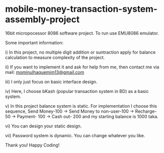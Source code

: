 # mobile-money-transaction-system-assembly-project
16bit micropocessor 8086 software project.
To run use EMU8086 emulator.

Some important information:

i) In this project, no multiple digit addition or suntraction apply for balance calculation to measure complexity of the project.

ii) If you want to implement it and ask for help from me, then contact me via mail: mominulhaquemim13@gmail.com

iii) I only just focus on basic interface design.

iv) Here, I choose bKash (popular transaction system in BD) as a basic system.

v) In this project balance system is static. For implementation I choose this sequence, Send Money-100 -> Send Money to non-user-100 -> Recharge- 50 -> Payment- 100 -> Cash out- 200 and my starting balance is 1000 taka.

vi) You can design your static design.

vii) Password system is dynamic. You can change whatever you like.

Thank you! Happy Coding!
